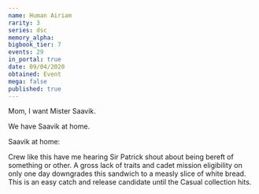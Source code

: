 ```yaml
---
name: Human Airiam
rarity: 3
series: dsc
memory_alpha:
bigbook_tier: 7
events: 29
in_portal: true
date: 09/04/2020
obtained: Event
mega: false
published: true
---
```


Mom, I want Mister Saavik.

We have Saavik at home.

Saavik at home:

Crew like this have me hearing Sir Patrick shout about being bereft of something or other. A gross lack of traits and cadet mission eligibility on only one day downgrades this sandwich to a measly slice of white bread. This is an easy catch and release candidate until the Casual collection hits.
